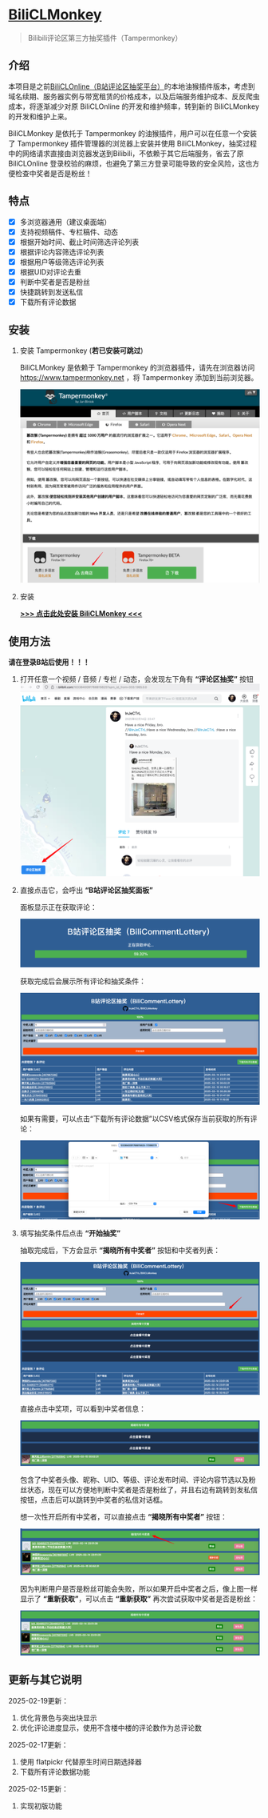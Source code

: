 # [BiliCLMonkey](https://github.com/InJeCTrL/BiliCLMonkey)

> Bilibili评论区第三方抽奖插件（Tampermonkey）

## 介绍

本项目是之前[BiliCLOnline（B站评论区抽奖平台）](https://github.com/InJeCTrL/BiliCLOnline)的本地油猴插件版本，考虑到域名续期、服务器实例与带宽租赁的价格成本，以及后端服务维护成本、反反爬虫成本，将逐渐减少对原 BiliCLOnline 的开发和维护频率，转到新的 BiliCLMonkey 的开发和维护上来。

BiliCLMonkey 是依托于 Tampermonkey 的油猴插件，用户可以在任意一个安装了 Tampermonkey 插件管理器的浏览器上安装并使用 BiliCLMonkey，抽奖过程中的网络请求直接由浏览器发送到Bilibili，不依赖于其它后端服务，省去了原 BiliCLOnline 登录校验的麻烦，也避免了第三方登录可能导致的安全风险，这也方便检查中奖者是否是粉丝！

## 特点

- [x] 多浏览器通用（建议桌面端）
- [x] 支持视频稿件、专栏稿件、动态
- [x] 根据开始时间、截止时间筛选评论列表
- [x] 根据评论内容筛选评论列表
- [x] 根据用户等级筛选评论列表
- [x] 根据UID对评论去重
- [x] 判断中奖者是否是粉丝
- [x] 快捷跳转到发送私信
- [x] 下载所有评论数据

## 安装

1. 安装 Tampermonkey (**若已安装可跳过**)
   
   BiliCLMonkey 是依赖于 Tampermonkey 的浏览器插件，请先在浏览器访问 https://www.tampermonkey.net ，将 Tampermonkey 添加到当前浏览器。

   ![install Tampermonkey](./docs/install-tampermonkey.png)

2. 安装
   
   **[>>> 点击此处安装 BiliCLMonkey <<<](https://github.com/InJeCTrL/BiliCLMonkey/releases/download/latest/bilicommentlottery.user.js)**

## 使用方法

**请在登录B站后使用！！！**

1. 打开任意一个视频 / 音频 / 专栏 / 动态，会发现左下角有 **“评论区抽奖”** 按钮
   ![find-button](./docs/find-button.png)

2. 直接点击它，会呼出 **“B站评论区抽奖面板”**
   
   面板显示正在获取评论：

   ![panel-fetching](./docs/panel-fetching.png)

   获取完成后会展示所有评论和抽奖条件：

   ![panel-done](./docs/panel-done.png)

   如果有需要，可以点击“下载所有评论数据”以CSV格式保存当前获取的所有评论：

   ![download-replies](./docs/download-replies.png)

3. 填写抽奖条件后点击 **“开始抽奖”**
   
   抽取完成后，下方会显示 **“揭晓所有中奖者”** 按钮和中奖者列表：

   ![lottery](./docs/lottery.png)

   直接点击中奖项，可以看到中奖者信息：

   ![lottery-open-single](./docs/lottery-open-single.png)

   包含了中奖者头像、昵称、UID、等级、评论发布时间、评论内容节选以及粉丝状态，现在可以方便地判断中奖者是否是粉丝了，并且右边有跳转到发私信按钮，点击后可以跳转到中奖者的私信对话框。
   
   想一次性开启所有中奖者，可以直接点击 **“揭晓所有中奖者”** 按钮：

   ![lottery-open-all](./docs/lottery-open-all.png)

   因为判断用户是否是粉丝可能会失败，所以如果开启中奖者之后，像上图一样显示了 **“重新获取”**，可以点击 **“重新获取”** 再次尝试获取中奖者是否是粉丝：

   ![lottery-fans-refresh](./docs/lottery-fans-refresh.png)

## 更新与其它说明

2025-02-19更新：

1. 优化背景色与突出块显示
2. 优化评论进度显示，使用不含楼中楼的评论数作为总评论数

2025-02-17更新：

1. 使用 flatpickr 代替原生时间日期选择器
2. 下载所有评论数据功能

2025-02-15更新：

1. 实现初版功能
